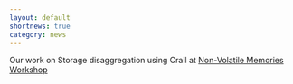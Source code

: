 ```yaml
---
layout: default
shortnews: true
category: news
---
```

Our work on Storage disaggregation using Crail at [Non-Volatile Memories Workshop](http://nvmw.ucsd.edu/2017/program)

